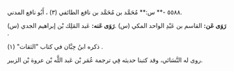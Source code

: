 ٥٥٨٨ -** س:** مُحَمَّد بن مُحَمَّد بن نافع الطائفي (٣) ، أَبُو نافع المدني.

**رَوَى عَن:** القاسم بن عَبْدِ الواحد المكي (س) .**رَوَى عَنه:** عَبد المَلِك بْن إبراهيم الجدي (س) .

ذكره ابنُ حِبَّان في كتاب "الثقات" (١) .

روى له النَّسَائي، وقد كتبنا حديثه فِي ترجمة عُمَر بْن عَبد اللَّه بْن عروة بْن الزبير.